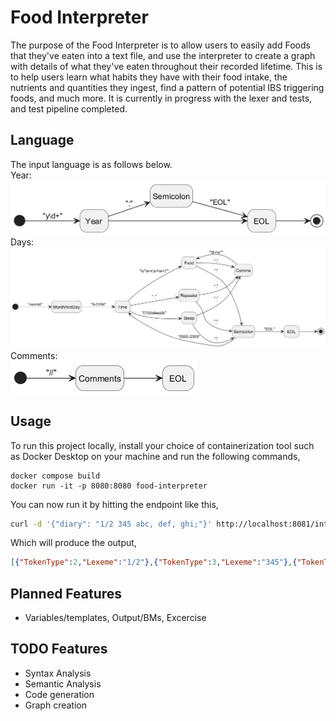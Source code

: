 # Food Interpreter
The purpose of the Food Interpreter is to allow users to easily add Foods that they've eaten into a text file, and use the interpreter to create a graph with details of what they've eaten throughout their recorded lifetime. This is to help users learn what habits they have with their food intake, the nutrients and quantities they ingest, find a pattern of potential IBS triggering foods, and much more. It is currently in progress with the lexer and tests, and test pipeline completed.

## Language
The input language is as follows below.  
Year:  
![year](Documentation/diagram.png)  
Days:  
![days](Documentation/diagram_001.png)  
Comments:  
![days](Documentation/diagram_002.png)  

## Usage
To run this project locally, install your choice of containerization tool such as Docker Desktop on your machine and run the following commands,
```
docker compose build
docker run -it -p 8080:8080 food-interpreter
```
You can now run it by hitting the endpoint like this,
```bash
curl -d '{"diary": "1/2 345 abc, def, ghi;"}' http://localhost:8081/interpret
```
Which will produce the output,
```json
[{"TokenType":2,"Lexeme":"1/2"},{"TokenType":3,"Lexeme":"345"},{"TokenType":4,"Lexeme":"abc"},{"TokenType":4,"Lexeme":"def"},{"TokenType":4,"Lexeme":"ghi"}]
```

## Planned Features
- Variables/templates, Output/BMs, Excercise

## TODO Features
- Syntax Analysis
- Semantic Analysis
- Code generation
- Graph creation
